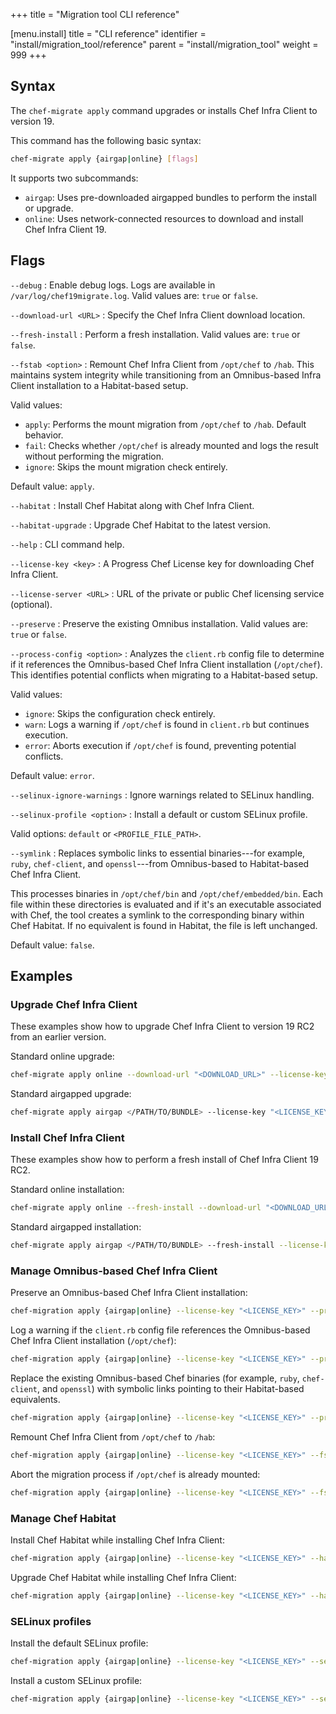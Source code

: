 +++
title = "Migration tool CLI reference"

[menu.install]
title = "CLI reference"
identifier = "install/migration_tool/reference"
parent = "install/migration_tool"
weight = 999
+++

## Syntax

The `chef-migrate apply` command upgrades or installs Chef Infra Client to version 19.

This command has the following basic syntax:

```sh
chef-migrate apply {airgap|online} [flags]
```

It supports two subcommands:

- `airgap`: Uses pre-downloaded airgapped bundles to perform the install or upgrade.
- `online`: Uses network-connected resources to download and install Chef Infra Client 19.

## Flags

<!-- markdownlint-disable MD006 MD007 -->

`--debug`
: Enable debug logs. Logs are available in `/var/log/chef19migrate.log`. Valid values are: `true` or `false`.

`--download-url <URL>`
: Specify the Chef Infra Client download location.

`--fresh-install`
: Perform a fresh installation. Valid values are: `true` or `false`.

`--fstab <option>`
: Remount Chef Infra Client from `/opt/chef` to `/hab`.
  This maintains system integrity while transitioning from an Omnibus-based Infra Client installation to a Habitat-based setup.

  Valid values:

  - `apply`: Performs the mount migration from `/opt/chef` to `/hab`. Default behavior.
  - `fail`: Checks whether `/opt/chef` is already mounted and logs the result without performing the migration.
  - `ignore`: Skips the mount migration check entirely.

  Default value: `apply`.

`--habitat`
: Install Chef Habitat along with Chef Infra Client.

`--habitat-upgrade`
: Upgrade Chef Habitat to the latest version.

`--help`
: CLI command help.

`--license-key <key>`
: A Progress Chef License key for downloading Chef Infra Client.

`--license-server <URL>`
: URL of the private or public Chef licensing service (optional).

`--preserve`
: Preserve the existing Omnibus installation. Valid values are: `true` or `false`.

`--process-config <option>`
: Analyzes the `client.rb` config file to determine if it references the Omnibus-based Chef Infra Client installation (`/opt/chef`). This identifies potential conflicts when migrating to a Habitat-based setup.

  Valid values:

  - `ignore`: Skips the configuration check entirely.
  - `warn`: Logs a warning if `/opt/chef` is found in `client.rb` but continues execution.
  - `error`: Aborts execution if `/opt/chef` is found, preventing potential conflicts.

  Default value: `error`.

`--selinux-ignore-warnings`
: Ignore warnings related to SELinux handling.

`--selinux-profile <option>`
: Install a default or custom SELinux profile.

  Valid options: `default` or `<PROFILE_FILE_PATH>`.

`--symlink`
: Replaces symbolic links to essential binaries---for example, `ruby`, `chef-client`, and `openssl`---from Omnibus-based to Habitat-based Chef Infra Client.

  This processes binaries in `/opt/chef/bin` and `/opt/chef/embedded/bin`. Each file within these directories is evaluated and if it's an executable associated with Chef, the tool creates a symlink to the corresponding binary within Chef Habitat. If no equivalent is found in Habitat, the file is left unchanged.

  Default value: `false`.

<!-- markdownlint-enable MD006 MD007 -->

## Examples

### Upgrade Chef Infra Client

These examples show how to upgrade Chef Infra Client to version 19 RC2 from an earlier version.

Standard online upgrade:

```sh
chef-migrate apply online --download-url "<DOWNLOAD_URL>" --license-key "<LICENSE_KEY>"
```

Standard airgapped upgrade:

```sh
chef-migrate apply airgap </PATH/TO/BUNDLE> --license-key "<LICENSE_KEY>"
```

### Install Chef Infra Client

These examples show how to perform a fresh install of Chef Infra Client 19 RC2.

Standard online installation:

```sh
chef-migrate apply online --fresh-install --download-url "<DOWNLOAD_URL>" --license-key "<LICENSE_KEY>"
```

Standard airgapped installation:

```sh
chef-migrate apply airgap </PATH/TO/BUNDLE> --fresh-install --license-key "<LICENSE_KEY>"
```

### Manage Omnibus-based Chef Infra Client

Preserve an Omnibus-based Chef Infra Client installation:

```sh
chef-migration apply {airgap|online} --license-key "<LICENSE_KEY>" --preserve
```

Log a warning if the `client.rb` config file references the Omnibus-based Chef Infra Client installation (`/opt/chef`):

```sh
chef-migration apply {airgap|online} --license-key "<LICENSE_KEY>" --process-config warn
```

Replace the existing Omnibus-based Chef binaries (for example, `ruby`, `chef-client`, and `openssl`) with symbolic links pointing to their Habitat-based equivalents.

```sh
chef-migration apply {airgap|online} --license-key "<LICENSE_KEY>" --preserve --symlink
```

Remount Chef Infra Client from `/opt/chef` to `/hab`:

```sh
chef-migration apply {airgap|online} --license-key "<LICENSE_KEY>" --fstab apply
```

Abort the migration process if `/opt/chef` is already mounted:

```sh
chef-migration apply {airgap|online} --license-key "<LICENSE_KEY>" --fstab fail
```

### Manage Chef Habitat

Install Chef Habitat while installing Chef Infra Client:

```sh
chef-migration apply {airgap|online} --license-key "<LICENSE_KEY>" --habitat
```

Upgrade Chef Habitat while installing Chef Infra Client:

```sh
chef-migration apply {airgap|online} --license-key "<LICENSE_KEY>" --habitat-upgrade
```

### SELinux profiles

Install the default SELinux profile:

```sh
chef-migration apply {airgap|online} --license-key "<LICENSE_KEY>" --selinux-profile default --selinux-ignore-warnings
```

Install a custom SELinux profile:

```sh
chef-migration apply {airgap|online} --license-key "<LICENSE_KEY>" --selinux-profile <PATH/TO/CUSTOM/PROFILE>
```
